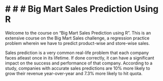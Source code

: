 
# # # # Big Mart Sales Prediction Using R
Welcome to the course on “Big Mart Sales Prediction using R”. This is an extensive course on the Big Mart Sales challenge, a regression practice problem wherein we have to predict product-wise and store-wise sales.

Sales prediction is a very common real-life problem that each company faces atleast once in its lifetime. If done correctly, it can have a significant impact on the success and performance of that company. According to a study, companies with accurate sales predictions are 10% more likely to grow their revenue year-over-year and 7.3% more likely to hit quota.
